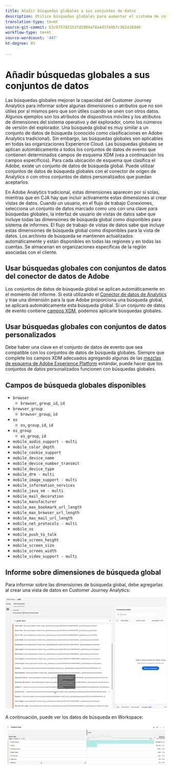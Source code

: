 ```yaml
---
title: Añadir búsquedas globales a sus conjuntos de datos
description: Utilice búsquedas globales para aumentar el sistema de informes con dimensiones útiles en Customer Journey Analytics.
translation-type: tm+mt
source-git-commit: b3c9757421537d2d84a78a4d37e9bfc362438d40
workflow-type: tm+mt
source-wordcount: '447'
ht-degree: 0%

---
```



# Añadir búsquedas globales a sus conjuntos de datos

Las búsquedas globales mejoran la capacidad del Customer Journey Analytics para informar sobre algunas dimensiones o atributos que no son útiles por sí mismos pero que son útiles cuando se unen con otros datos. Algunos ejemplos son los atributos de dispositivos móviles y los atributos de dimensiones del sistema operativo y del explorador, como los números de versión del explorador. Una búsqueda global es muy similar a un conjunto de datos de búsqueda (conocido como clasificaciones en Adobe Analytics tradicional). Sin embargo, las búsquedas globales son aplicables en todas las organizaciones Experience Cloud. Las búsquedas globales se aplican automáticamente a todos los conjuntos de datos de evento que contienen determinados campos de esquema XDM (vea a continuación los campos específicos).
Para cada ubicación de esquema que clasifica el Adobe, existe un conjunto de datos de búsqueda global. Puede utilizar conjuntos de datos de búsqueda globales con el conector de origen de Analytics o con otros conjuntos de datos personalizados que puedan aceptarlos.

En Adobe Analytics tradicional, estas dimensiones aparecen por sí solas, mientras que en CJA hay que incluir activamente estas dimensiones al crear vistas de datos. Cuando un usuario, en el flujo de trabajo Conexiones, selecciona un conjunto de datos marcado como uno con una clave para búsquedas globales, la interfaz de usuario de vistas de datos sabe que incluye todas las dimensiones de búsqueda global como disponibles para sistema de informes. El flujo de trabajo de vistas de datos sabe que incluye estas dimensiones de búsqueda global como disponibles para la vista de datos. Los archivos de búsqueda se mantienen actualizados automáticamente y están disponibles en todas las regiones y en todas las cuentas. Se almacenan en organizaciones específicas de la región asociadas con el cliente.

## Usar búsquedas globales con conjuntos de datos del conector de datos de Adobe

Los conjuntos de datos de búsqueda global se aplican automáticamente en el momento del informe. Si está utilizando el [Conector de datos de Analytics](https://experienceleague.adobe.com/docs/experience-platform/sources/connectors/adobe-applications/analytics.html?lang=en#connectors) y trae una dimensión para la que Adobe proporciona una búsqueda global, se aplicará automáticamente esta búsqueda global. Si un conjunto de datos de evento contiene [campos XDM](https://experienceleague.adobe.com/docs/experience-platform/xdm/home.html?lang=en), podemos aplicarle búsquedas globales.

## Usar búsquedas globales con conjuntos de datos personalizados

Debe haber una clave en el conjunto de datos de evento que sea compatible con los conjuntos de datos de búsqueda globales. Siempre que complete los campos XDM adecuados agregando algunas de las [mezclas de esquema de Adobe Experience Platform](https://experienceleague.adobe.com/docs/experience-platform/xdm/mixins/event/environment-details.html?lang=en#mixins) estándar, puede hacer que los conjuntos de datos personalizados funcionen con búsquedas globales.

## Campos de búsqueda globales disponibles

* `browser`
   * `browser`, `group_id`, `id`
* `browser_group`
   * `browser_group`, `id`
* `os`
   * `os`,  `group_id`,  `id`
* `os_group`
   * `os_group`,  `id`
* `mobile_audio_support - multi`
* `mobile_color_depth`
* `mobile_cookie_support`
* `mobile_device_name`
* `mobile_device_number_transmit`
* `mobile_device_type`
* `mobile_drm - multi`
* `mobile_image_support - multi`
* `mobile_information_services`
* `mobile_java_vm - multi`
* `mobile_mail_decoration`
* `mobile_manufacturer`
* `mobile_max_bookmark_url_length`
* `mobile_max_browser_url_length`
* `mobile_max_mail_url_length`
* `mobile_net_protocols - multi`
* `mobile_os`
* `mobile_push_to_talk`
* `mobile_screen_height`
* `mobile_screen_size`
* `mobile_screen_width`
* `mobile_video_support - multi`

## Informe sobre dimensiones de búsqueda global

Para informar sobre las dimensiones de búsqueda global, debe agregarlas al crear una vista de datos en Customer Journey Analytics:

![](assets/global-lookup.png)

A continuación, puede ver los datos de búsqueda en Workspace:

![](assets/gl-reporting.png)

